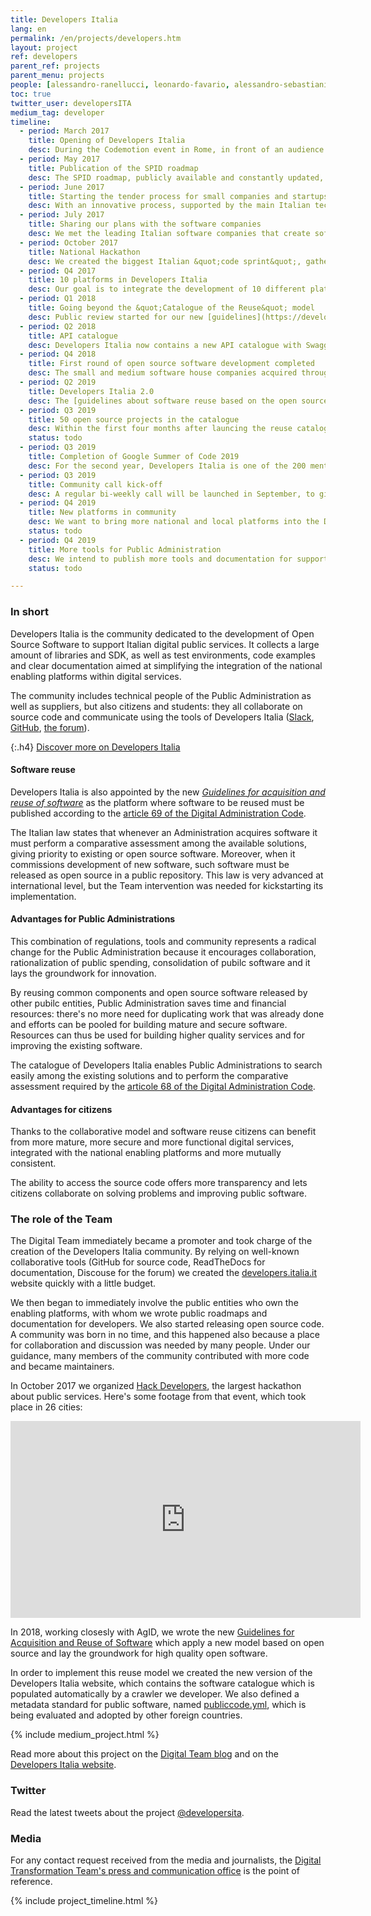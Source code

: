 ```yaml
---
title: Developers Italia
lang: en
permalink: /en/projects/developers.htm
layout: project
ref: developers
parent_ref: projects
parent_menu: projects
people: [alessandro-ranellucci, leonardo-favario, alessandro-sebastiani, andrea-biancini, giovanni-bajo, riccardo-iaconelli]
toc: true
twitter_user: developersITA
medium_tag: developer
timeline:
  - period: March 2017
    title: Opening of Developers Italia
    desc: During the Codemotion event in Rome, in front of an audience of 2,000 programmers, we announced the GitHub repository and the official opening of the Developers Community.
  - period: May 2017
    title: Publication of the SPID roadmap
    desc: The SPID roadmap, publicly available and constantly updated, becomes the first roadmap of an Italian technological service published to be shared with all the interested parties, and used to coordinate the development activities.
  - period: June 2017
    title: Starting the tender process for small companies and startups (€1m)
    desc: With an innovative process, supported by the main Italian tech communities, we activated a process aimed at starting a series of tenders in support of the implementation of open-source community projects, with a total budget of 1 million euro.
  - period: July 2017
    title: Sharing our plans with the software companies
    desc: We met the leading Italian software companies that create software for the public administration, had a discussion with them regarding Developers Italia and the new challenges in innovation that will open up more and more innovative services.
  - period: October 2017
    title: National Hackathon
    desc: We created the biggest Italian &quot;code sprint&quot;, gathering more than 800 developers working on the open-source code of the Public Administration, resulting in dozens of projects that were immediately available to speed up the digitisation of public services.
  - period: Q4 2017
    title: 10 platforms in Developers Italia
    desc: Our goal is to integrate the development of 10 different platforms in our community, involving the administrations responsible for them in the new open and collaborative development model.
  - period: Q1 2018
    title: Going beyond the &quot;Catalogue of the Reuse&quot; model
    desc: Public review started for our new [guidelines](https://developers.italia.it/en/reuse) that supersede the current AgID &quot;Reuse Catalogue&quot;, promoting the publishing of all code on collaborative platforms, such as GitHub or GitLab. We aim to go beyond (and simplify) the current system for sharing the code between different administrations, with a system not requiring any contracts or other bureaucratic impediments.
  - period: Q2 2018
    title: API catalogue
    desc: Developers Italia now contains a new API catalogue with Swagger integration. Further work is planned on this catalogue.
  - period: Q4 2018
    title: First round of open source software development completed
    desc: The small and medium software house companies acquired through public tenders completed the development of 16 new open source projects supporting the enabling platforms.
  - period: Q2 2019
    title: Developers Italia 2.0
    desc: The [guidelines about software reuse based on the open source model](https://developers.italia.it/en/reuse) become effective. In addition to the national enabling platforms, Developers Italia hosts the new Reuse Catalogue for open source and reusable software, according to the new guidelines.
  - period: Q3 2019
    title: 50 open source projects in the catalogue
    desc: Within the first four months after launcing the reuse catalogue we aim to have at least 50 software packages released by public entities, thanks to our activity of outreach, training and assistance.
    status: todo
  - period: Q3 2019
    title: Completion of Google Summer of Code 2019
    desc: For the second year, Developers Italia is one of the 200 mentoring organizations in the Google Summer of Code program, which allowed three students to work on our open source projects.
  - period: Q3 2019
    title: Community call kick-off
    desc: A regular bi-weekly call will be launched in September, to give to our community a new place to discuss about the project roadmap.
  - period: Q4 2019
    title: New platforms in community
    desc: We want to bring more national and local platforms into the Developers Italia community, by involving the entities who are responsible for them.
    status: todo
  - period: Q4 2019
    title: More tools for Public Administration
    desc: We intend to publish more tools and documentation for supporting Public Administrations in managing their open source projects according to the best practice.
    status: todo

---
```


### In short

Developers Italia is the community dedicated to the development of Open Source Software to support Italian digital public services. It collects a large amount of libraries and SDK, as well as test environments, code examples and clear documentation aimed at simplifying the integration of the national enabling platforms within digital services.

The community includes technical people of the Public Administration as well as suppliers, but also citizens and students: they all collaborate on source code and communicate using the tools of Developers Italia ([Slack](https://slack.developers.italia.it/), [GitHub](https://github.com/italia), [the forum](https://forum.italia.it/)).

{:.h4}
[Discover more on Developers Italia](https://developers.italia.it)

#### Software reuse

Developers Italia is also appointed by the new [_Guidelines for acquisition and reuse of software_](https://developers.italia.it/en/reuse) as the platform where software to be reused must be published according to the [article 69 of the Digital Administration Code](https://docs.italia.it/italia/piano-triennale-ict/codice-amministrazione-digitale-docs/it/v2017-12-13/_rst/capo6_art69.html).

The Italian law states that whenever an Administration acquires software it must perform a comparative assessment among the available solutions, giving priority to existing or open source software. Moreover, when it commissions development of new software, such software must be released as open source in a public repository. This law is very advanced at international level, but the Team intervention was needed for kickstarting its implementation.

#### Advantages for Public Administrations

This combination of regulations, tools and community represents a radical change for the Public Administration because it encourages collaboration, rationalization of public spending, consolidation of pubilc software and it lays the groundwork for innovation.

By reusing common components and open source software released by other pubilc entities, Public Administration saves time and financial resources: there's no more need for duplicating work that was already done and efforts can be pooled for building mature and secure software. Resources can thus be used for building higher quality services and for improving the existing software.

The catalogue of Developers Italia enables Public Administrations to search easily among the existing solutions and to perform the comparative assessment required by the [articole 68 of the Digital Administration Code](https://docs.italia.it/italia/piano-triennale-ict/codice-amministrazione-digitale-docs/it/v2017-12-13/_rst/capo6_art68.html).

#### Advantages for citizens

Thanks to the collaborative model and software reuse citizens can benefit from more mature, more secure and more functional digital services, integrated with the national enabling platforms and more mutually consistent.

The ability to access the source code offers more transparency and lets citizens collaborate on solving problems and improving public software.

### The role of the Team

The Digital Team immediately became a promoter and took charge of the creation of the Developers Italia community. By relying on well-known collaborative tools (GitHub for source code, ReadTheDocs for documentation, Discouse for the forum) we created the [developers.italia.it](https://developers.italia.it) website quickly with a little budget.

We then began to immediately involve the public entities who own the enabling platforms, with whom we wrote public roadmaps and documentation for developers. We also started releasing open source code. A community was born in no time, and this happened also because a place for collaboration and discussion was needed by many people. Under our guidance, many members of the community contributed with more code and became maintainers.

In October 2017 we organized [Hack Developers](https://hack.developers.italia.it/), the largest hackathon about public services. Here's some footage from that event, which took place in 26 cities:

 <div class="videoWrapper">
 <iframe width="560" height="315" src="https://www.youtube-nocookie.com/embed/8jIID_GmU5Y" frameborder="0" allow="autoplay; encrypted-media" allowfullscreen></iframe>
 </div>

In 2018, working closesly with AgID, we wrote the new [Guidelines for Acquisition and Reuse of Software](https://docs.italia.it/AgID/linee-guida-riuso-software/lg-acquisizione-e-riuso-software-per-pa-docs/) which apply a new model based on open source and lay the groundwork for high quality open software.

In order to implement this reuse model we created the new version of the Developers Italia website, which contains the software catalogue which is populated automatically by a crawler we developer. We also defined a metadata standard for public software, named [publiccode.yml](https://docs.italia.it/italia/developers-italia/publiccodeyml/), which is being evaluated and adopted by other foreign countries.

{% include medium_project.html %}

Read more about this project on the [Digital Team blog](https://medium.com/team-per-la-trasformazione-digitale/developers-italia/home) and on the [Developers Italia website](https://developers.italia.it/news).

### Twitter

Read the latest tweets about the project [@developersita](https://twitter.com/search?f=tweets&vertical=default&q=from%3Adevelopersita&l=en&src=typd).

### Media
For any contact request received from the media and journalists, the [Digital Transformation Team's press and communication office](https://teamdigitale.governo.it/en/contacts) is the point of reference.

{% include project_timeline.html %}
